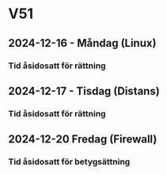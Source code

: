 # V51
## 2024-12-16 - Måndag (Linux)
### Tid åsidosatt för rättning

## 2024-12-17 - Tisdag (Distans)
### Tid åsidosatt för rättning

## 2024-12-20 Fredag (Firewall)
### Tid åsidosatt för betygsättning
